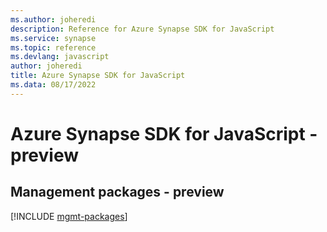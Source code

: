 ```yaml
---
ms.author: joheredi
description: Reference for Azure Synapse SDK for JavaScript
ms.service: synapse
ms.topic: reference
ms.devlang: javascript
author: joheredi
title: Azure Synapse SDK for JavaScript
ms.data: 08/17/2022
---
```

# Azure Synapse SDK for JavaScript - preview

## Management packages - preview
[!INCLUDE [mgmt-packages](synapse-mgmt-index.md)]